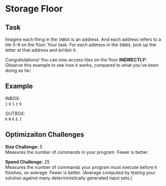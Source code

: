 
# Storage Floor

## Task

Imagine each thing in the `INBOX` is an address. And each address refers to a tile 0-9 on the floor. Your task: For each address in the `INBOX`, pick up the letter at that address and `OUTBOX` it.

Congratulations! You can now access tiles on the floor **INDIRECTLY**! Observe this example to see how it works, compared to what you've been doing so far:

## Example

INBOX:  
`1` `0` `1` `3` `9`

OUTBOX:  
`K` `N` `K` `E` `J`

## Optimizaiton Challenges

**Size Challenge:** 5  
Measures the number of commands in your program. Fewer is better.

**Speed Challenge:** 25  
Measures the number of commands your program must execute before it finishes, on average. Fewer is better. (Average computed by testing your solution against many deterministically generated input sets.)
